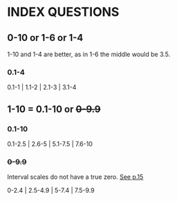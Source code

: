 # INDEX QUESTIONS

## 0-10 or 1-6 or 1-4
1-10 and 1-4 are better, as in 1-6 the middle would be 3.5.

### 0.1-4
0.1-1 | 1.1-2 | 2.1-3 | 3.1-4 

## 1-10 = 0.1-10 or <strike>0-9.9</strike>

### 0.1-10
0.1-2.5 | 2.6-5 | 5.1-7.5 | 7.6-10


### <strike>0-9.9</strike>
Interval scales do not have a true zero. [See p.15](https://www.sagepub.com/sites/default/files/upm-binaries/40006_Chapter1.pdf)

0-2.4 | 2.5-4.9 | 5-7.4 | 7.5-9.9



